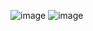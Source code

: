 ![image](https://github.com/user-attachments/assets/852cef6a-62a5-4585-b182-785d99c7d053)
![image](https://github.com/user-attachments/assets/9c78461f-5376-473e-9c1c-28696ae8d82a)
